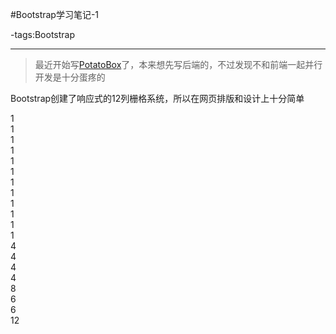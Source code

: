 #Bootstrap学习笔记-1

-tags:Bootstrap

----

>最近开始写[PotatoBox](https://github.com/PotatoBrother/PotatoBox)了，本来想先写后端的，不过发现不和前端一起并行开发是十分蛋疼的

Bootstrap创建了响应式的12列栅格系统，所以在网页排版和设计上十分简单
<html lang="en">
  <head>
    <meta charset="utf-8">
    <link href="assets/css/bootstrap.css" rel="stylesheet">
    <link href="assets/css/bootstrap-responsive.css" rel="stylesheet">
    <link href="assets/css/docs.css" rel="stylesheet">
    <link href="assets/js/google-code-prettify/prettify.css" rel="stylesheet">
  </head>
  <body>
    <div class="row show-grid">
      <div class="span1">1</div>
      <div class="span1">1</div>
      <div class="span1">1</div>
      <div class="span1">1</div>
      <div class="span1">1</div>
      <div class="span1">1</div>
      <div class="span1">1</div>
      <div class="span1">1</div>
      <div class="span1">1</div>
      <div class="span1">1</div>
      <div class="span1">1</div>
      <div class="span1">1</div>
    </div>
    <div class="row show-grid">
      <div class="span4">4</div>
      <div class="span4">4</div>
      <div class="span4">4</div>
  </div>
  <div class="row show-grid">
      <div class="span4">4</div>
      <div class="span8">8</div>
  </div>
      <div class="row show-grid">
      <div class="span6">6</div>
      <div class="span6">6</div>
  </div>
  <div class="row show-grid">
      <div class="span12">12</div>
  </div>
</body>